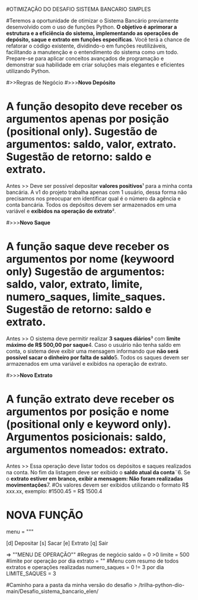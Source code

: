 #OTIMIZAÇÃO DO DESAFIO SISTEMA BANCARIO SIMPLES 


#Teremos a oportunidade de otimizar o Sistema Bancário previamente desenvolvido com o uso de funções Python. **O objetivo é aprimorar a estrutura e a eficiência do sistema, implementando as operações de depósito, saque e extrato em funções específicas**. Você terá a chance de refatorar o código existente, dividindo-o em funções reutilizáveis, facilitando a manutenção e o entendimento do sistema como um todo. Prepare-se para aplicar conceitos avançados de programação e demonstrar sua habilidade em criar soluções mais elegantes e eficientes utilizando Python.


#>>Regras de Negócio
#>>>**Novo Depósito**
# A função desopito deve receber os argumentos apenas por posição (positional only). Sugestão de argumentos: saldo, valor, extrato. Sugestão de retorno: saldo e extrato.

Antes >> Deve ser possível depositar **valores positivos**¹ para a minha conta bancária. A v1 do projeto trabalha apenas com 1 usuário, dessa forma não precisamos nos preocupar em identificar qual é o número da agência e conta bancária. Todos os depósitos devem ser armazenados em uma variável e **exibidos na operação de extrato**².

#>>>**Novo Saque**
# A função saque deve receber os argumentos por nome (keywoord only) Sugestão de argumentos: saldo, valor, extrato, limite, numero_saques, limite_saques. Sugestão de retorno: saldo e extrato.

Antes >> O sistema deve permitir realizar **3 saques diários**³ com **limite máximo de R$ 500,00 por saque**4. Caso o usuário não tenha saldo em conta, o sistema deve exibir uma mensagem informando que **não será possível sacar o dinheiro por falta de saldo**5. Todos os saques devem ser armazenados em uma variável e exibidos na operação de extrato.

#>>>**Novo Extrato**
# A função extrato deve receber os argumentos por posição e nome (positional only e keyword only). Argumentos posicionais: saldo, argumentos nomeados: extrato.

Antes >> Essa operação deve listar todos os depósitos e saques realizados na conta. No fim da listagem deve ser exibido o **saldo atual da conta**¨6. Se o **extrato estiver em branco, exibir a mensagem: Não foram realizadas movimentações**7.
#Os valores devem ser exibidos utilizando o formato R$ xxx.xx, exemplo:
#1500.45 = R$ 1500.4

# NOVA FUNÇÃO


menu = """

[d] Depositar
[s] Sacar
[e] Extrato
[q] Sair

=> ""MENU DE OPERAÇÃO""
#Regras de negócio 
saldo = 0 >0
limite = 500 #limite por operação por dia
extrato = "" #Menu com resumo de todos extratos e operações realizadas 
numero_saques = 0 != 3 por dia
LIMITE_SAQUES = 3


#Caminho para a pasta da minha versão do desafio > /trilha-python-dio-main/Desafio_sistema_bancario_elen/ 
